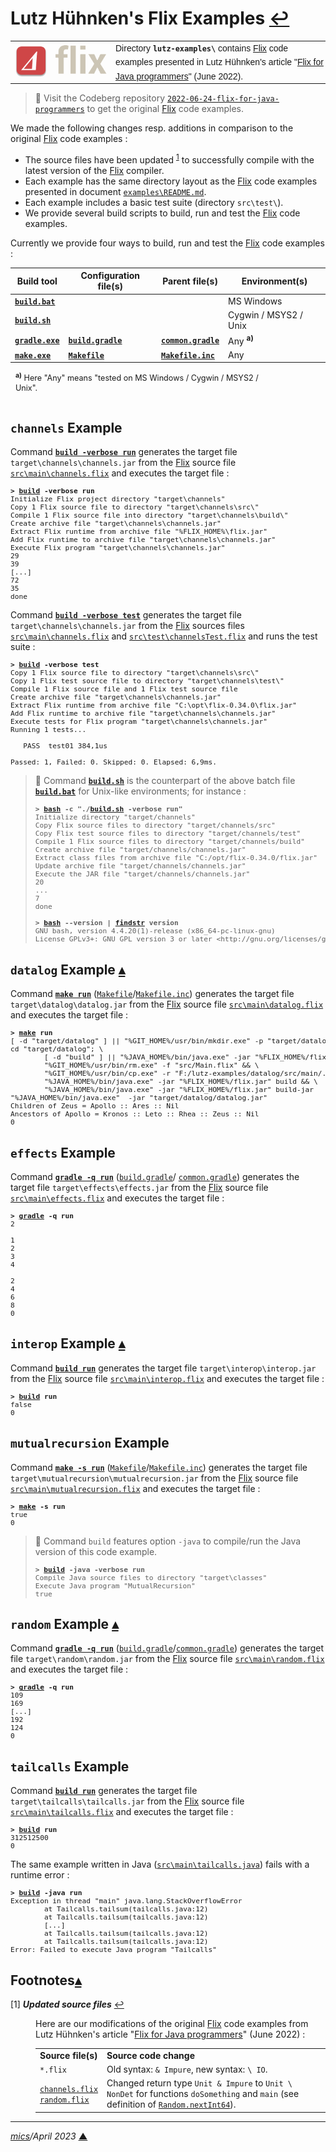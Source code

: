 # <span id="top">Lutz Hühnken's Flix Examples</span> <span style="size:25%;"><a href="../README.md">↩</a></span>

<table style="font-family:Helvetica,Arial;line-height:1.6;">
  <tr>
  <td style="border:0;padding:0 8px 0 0;;min-width:160px;">
    <a href="https://flix.dev/"><img src="../docs/images/flix-logo.png" width="160" alt="Flix project"/></a>
  </td>
  <td style="border:0;padding:0;vertical-align:text-top;">
    Directory <strong><code>lutz-examples\</code></strong> contains <a href="https://flix.dev/" rel="external">Flix</a> code examples presented in Lutz Hühnken's article "<a href="https://www.reactivesystems.eu/2022/06/24/flix-for-java-programmers.html">Flix for Java programmers</a>" (June 2022).
  </td>
  </tr>
</table>

> **:mag_right:** Visit the Codeberg repository [`2022-06-24-flix-for-java-programmers`][lutz_codeberg] to get the original [Flix] code examples.

We made the following changes resp. additions in comparison to the original [Flix] code examples :
- The source files have been updated <sup id="anchor_01">[1](#footnote_01)</sup> to successfully compile with the latest version of the [Flix] compiler.
- Each example has the same directory layout as the [Flix] code examples presented in document [`examples\README.md`](../examples/README.md).
- Each example includes a basic test suite (directory `src\test\`).
- We provide several build scripts to build, run and test the [Flix] code examples.

Currently we provide four ways to build, run and test the [Flix] code examples :

| Build tool          | Configuration file(s)  | Parent file(s) | Environment(s) |
|---------------------|------------------------|----------------|----------------|
| [**`build.bat`**](channels/build.bat) | &nbsp;                 | &nbsp; | MS Windows |
| [**`build.sh`**](channels/build.sh) | &nbsp;                 | &nbsp; | Cygwin / MSYS2 / Unix |
| [**`gradle.exe`**][gradle_cli] | [**`build.gradle`**](channels/build.gradle) | [**`common.gradle`**](common.gradle) | Any <sup><b>a)</b></sup>  |
| [**`make.exe`**][make_cli] | [**`Makefile`**](channels/Makefile) | [**`Makefile.inc`**](./Makefile.inc)  | Any |
<div style="margin:0 15% 0 8px;font-size:90%;">
<sup><b>a)</b></sup> Here "Any" means "tested on MS Windows / Cygwin / MSYS2 / Unix".<br/>&nbsp;
</div>

## <span id="channels">`channels` Example</span>

Command [**`build -verbose run`**](./channels/build.bat) generates the target file `target\channels\channels.jar` from the [Flix] source file [`src\main\channels.flix`](./channels/src/main/channels.flix) and executes the target file :

<pre style="font-size:80%;">
<b>&gt; <a href="./channels/build.bat">build</a> -verbose run</b>
Initialize Flix project directory "target\channels"
Copy 1 Flix source file to directory "target\channels\src\"
Compile 1 Flix source file into directory "target\channels\build\"
Create archive file "target\channels\channels.jar"
Extract Flix runtime from archive file "%FLIX_HOME%\flix.jar"
Add Flix runtime to archive file "target\channels\channels.jar"
Execute Flix program "target\channels\channels.jar"
29
39
[...]
72
35
done
</pre>

Command [**`build -verbose test`**](./channels/build.bat) generates the target file `target\channels\channels.jar` from the [Flix] sources files [`src\main\channels.flix`](./channels/src/main/channels.flix) and [`src\test\channelsTest.flix`](./channels/src/test/channelsTest.flix) and runs the test suite :

<pre style="font-size:80%;">
<b>&gt; <a href="./channels/build.bat">build</a> -verbose test</b>
Copy 1 Flix source file to directory "target\channels\src\"
Copy 1 Flix test source file to directory "target\channels\test\"
Compile 1 Flix source file and 1 Flix test source file
Create archive file "target\channels\channels.jar"
Extract Flix runtime from archive file "C:\opt\flix-0.34.0\flix.jar"
Add Flix runtime to archive file "target\channels\channels.jar"
Execute tests for Flix program "target\channels\channels.jar"
Running 1 tests...

   PASS  test01 384,1us

Passed: 1, Failed: 0. Skipped: 0. Elapsed: 6,9ms.
</pre>

> **:mag_right:** Command [**`build.sh`**](./channels/build.sh) is the counterpart of the above batch file [**`build.bat`**](./channels/build.bat) for Unix-like environments; for instance :
> &nbsp;
> <pre style="font-size:80%;">
> <b>&gt; <a href="https://www.man7.org/linux/man-pages/man1/bash.1.html">bash</a> -c "./<a href="./channels/build.sh">build.sh</a> -verbose run"</b>
> Initialize directory "target/channels"
> Copy Flix source files to directory "target/channels/src"
> Copy Flix test source files to directory "target/channels/test"
> Compile 1 Flix source files to directory "target/channels/build"
> Create archive file "target/channels/channels.jar"
> Extract class files from archive file "C:/opt/flix-0.34.0/flix.jar"
> Update archive file "target/channels/channels.jar"
> Execute the JAR file "target/channels/channels.jar"
> 20
> ...
> 7
> done
> &nbsp;
> <b>&gt; <a href="https://www.man7.org/linux/man-pages/man1/bash.1.html">bash</a> --version | <a href="https://learn.microsoft.com/en-us/windows-server/administration/windows-commands/findstr" rel="external">findstr</a> version</b>
> GNU bash, version 4.4.20(1)-release (x86_64-pc-linux-gnu)
> License GPLv3+: GNU GPL version 3 or later &lt;http://gnu.org/licenses/gpl.html&gt;
> </pre>

## <span id="datalog">`datalog` Example</span> [**&#x25B4;**](#top)

Command [**`make run`**][make_cli] ([`Makefile`](./datalog/Makefile)/[`Makefile.inc`](./Makefile.inc)) generates the target file `target\datalog\datalog.jar` from the [Flix] source file [`src\main\datalog.flix`](./datalog/src/main/datalog.flix) and executes the target file :

<pre style="font-size:80%;">
<b>&gt; <a href="https://www.gnu.org/software/make/manual/make.html" rel="external">make</a> run</b>
[ -d "target/datalog" ] || "%GIT_HOME%/usr/bin/mkdir.exe" -p "target/datalog"
cd "target/datalog"; \
        [ -d "build" ] || "%JAVA_HOME%/bin/java.exe" -jar "%FLIX_HOME%/flix.jar" init && \
        "%GIT_HOME%/usr/bin/rm.exe" -f "src/Main.flix" && \
        "%GIT_HOME%/usr/bin/cp.exe" -r "F:/lutz-examples/datalog/src/main/." src && \
        "%JAVA_HOME%/bin/java.exe" -jar "%FLIX_HOME%/flix.jar" build && \
        "%JAVA_HOME%/bin/java.exe" -jar "%FLIX_HOME%/flix.jar" build-jar
"%JAVA_HOME%/bin/java.exe"  -jar "target/datalog/datalog.jar"
Children of Zeus = Apollo :: Ares :: Nil
Ancestors of Apollo = Kronos :: Leto :: Rhea :: Zeus :: Nil
0
</pre>

## <span id="effects">`effects` Example</span>

Command [**`gradle -q run`**][gradle_cli] ([`build.gradle`](./effects/build.gradle)/ [`common.gradle`](./common.gradle)) generates the target file `target\effects\effects.jar` from the [Flix] source file [`src\main\effects.flix`](./effects/src/main/effects.flix) and executes the target file :

<pre style="font-size:80%;">
<b>&gt; <a href="https://docs.gradle.org/current/userguide/command_line_interface.html" rel="external">gradle</a> -q run</b>
2

1
2
3
4

2
4
6
8
0
</pre>

## <span id="interop">`interop` Example</span> [**&#x25B4;**](#top)

Command [**`build run`**](./interop/build.bat) generates the target file `target\interop\interop.jar` from the [Flix] source file [`src\main\interop.flix`](./interop/src/main/interop.flix) and executes the target file :

<pre style="font-size:80%;">
<b>&gt; <a href="./interop/build.bat">build</a> run</b>
false
0
</pre>

## <span id="mutualrecursion">`mutualrecursion` Example</span>

Command [**`make -s run`**][make_cli] ([`Makefile`](./mutualrecursion/Makefile)/[`Makefile.inc`](./Makefile.inc)) generates the target file `target\mutualrecursion\mutualrecursion.jar` from the [Flix] source file [`src\main\mutualrecursion.flix`](./mutualrecursion/src/main/mutualrecursion.flix) and executes the target file :

<pre style="font-size:80%;">
<b>&gt; <a href="https://www.gnu.org/software/make/manual/make.html" rel="external">make</a> -s run</b>
true
0
</pre>

> **:mag_right:** Command `build` features option `-java` to compile/run the Java version of this code example.
> <pre style="font-size:80%;">
> <b>&gt; <a href="./mutualrecursion/build.bat">build</a> -java -verbose run</b>
> Compile Java source files to directory "target\classes"
> Execute Java program "MutualRecursion"
> true
> </pre>

## <span id="random">`random` Example</span> [**&#x25B4;**](#top)

Command [**`gradle -q run`**][gradle_cli] ([`build.gradle`](./random/build.gradle)/[`common.gradle`](./common.gradle)) generates the target file `target\random\random.jar` from the [Flix] source file [`src\main\random.flix`](./random/src/main/random.flix) and executes the target file :

<pre style="font-size:80%;">
<b>&gt; <a href="https://docs.gradle.org/current/userguide/command_line_interface.html" rel="external">gradle</a> -q run</b>
109
169
[...]
192
124
0
</pre>

## <span id="tailcalls">`tailcalls` Example</span> 

Command [**`build run`**](./tailcalls/build.bat) generates the target file `target\tailcalls\tailcalls.jar` from the [Flix] source file [`src\main\tailcalls.flix`](./tailcalls/src/main/tailcalls.flix) and executes the target file :

<pre style="font-size:80%;">
<b>&gt; <a href="./tailcalls/build.bat">build</a> run</b>
312512500
0
</pre>

The same example written in Java ([`src\main\tailcalls.java`](./tailcalls/src/main/tailcalls.java)) fails with a runtime error :

<pre style="font-size:80%;">
<b>&gt; <a href="./tailcalls/build.bat">build</a> -java run</b>
Exception in thread "main" java.lang.StackOverflowError
        at Tailcalls.tailsum(tailcalls.java:12)
        at Tailcalls.tailsum(tailcalls.java:12)
        [...]
        at Tailcalls.tailsum(tailcalls.java:12)
        at Tailcalls.tailsum(tailcalls.java:12)
Error: Failed to execute Java program "Tailcalls"
</pre>

<!--=======================================================================-->

## <span id="footnotes">Footnotes</span>[**&#x25B4;**](#top)

<span id="footnote_01">[1]</span> ***Updated source files*** [↩](#anchor_01)

<dl><dd>
Here are our modifications of the original <a href="https://flix.dev/">Flix</a>  code examples from Lutz Hühnken's article "<a href="https://www.reactivesystems.eu/2022/06/24/flix-for-java-programmers.html">Flix for Java programmers</a>" (June 2022) :
<table>
<tr>
  <td><b>Source file(s)</b></td>
  <td><b>Source code change</a></td>
</tr>
<tr>
  <td><code>*.flix</code></td>
  <td>Old syntax: <code>& Impure</code>, new syntax: <code>\ IO</code>.</td>
</tr>
<tr>
  <td><a href="./channels/src/main/channels.flix"><code>channels.flix</code></a><br/><a href="./random/src/main/random.flix"><code>random.flix</code></a></td>
  <td>Changed return type <code>Unit & Impure</code> to <code>Unit \ NonDet</code> for functions <code>doSomething</code> and <code>main</code> (see definition of <a href="https://github.com/flix/flix/blob/master/main/src/library/Random.flix#L66-L69"><code>Random.nextInt64</code></a>).</td>
</tr>
</table>
</dd></dl>

***

*[mics](https://lampwww.epfl.ch/~michelou/)/April 2023* [**&#9650;**](#top)
<span id="bottom">&nbsp;</span>

<!-- href links -->

[bash_cli]: https://tldp.org/LDP/Bash-Beginners-Guide/html/sect_02_01.html
[flix]: https://flix.dev/
[gradle_cli]: https://docs.gradle.org/current/userguide/command_line_interface.html
[lutz_article]: https://www.reactivesystems.eu/2022/06/24/flix-for-java-programmers.html
[lutz_codeberg]: https://codeberg.org/reactivesystems.eu/2022-06-24-flix-for-java-programmers
[make_cli]: https://www.gnu.org/software/make/manual/make.html
